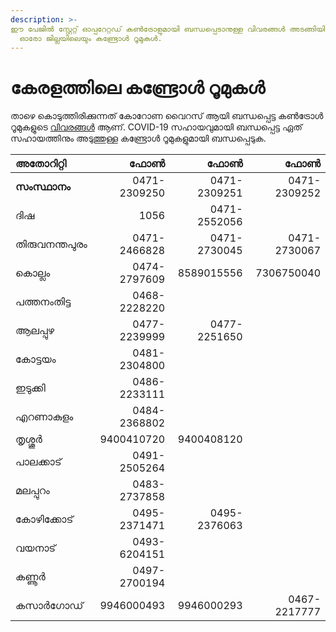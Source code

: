 ```yaml
---
description: >-
ഈ പേജിൽ സ്റ്റേറ്റ് ഓപ്പറേറ്റഡ് കൺട്രോളുമായി ബന്ധപ്പെടാനുള്ള വിവരങ്ങൾ അടങ്ങിയിരിക്കുന്നു
  ഓരോ ജില്ലയിലെയും കണ്ട്രോൾ റൂമുകൾ.
---
```


# കേരളത്തിലെ കണ്ട്രോൾ റൂമുകൾ

താഴെ കൊടുത്തിരിക്കുന്നത് കോറോണ വൈറസ് ആയി ബന്ധപ്പെട്ട കൺട്രോൾ റൂമുകളുടെ [വിവരങ്ങൾ](http://dhs.kerala.gov.in/pdf2020/cont_09032020.pdf) ആണ്. COVID-19 സഹായവുമായി ബന്ധപ്പെട്ട ഏത് സഹായത്തിനും അടുത്തുള്ള കണ്ട്രോൾ റൂമുകളുമായി  ബന്ധപ്പെടുക.

| അതോറിറ്റി | ഫോൺ | ഫോൺ | ഫോൺ |
| :--- | ---: | ---: | ---: |
| **സംസ്ഥാനം** | 0471-2309250 | 0471-2309251 | 0471-2309252 |
| ദിഷ | 1056 | 0471-2552056 |  |
| തിരുവനന്തപുരം| 0471-2466828 | 0471-2730045 | 0471-2730067 |
| കൊല്ലം | 0474-2797609 | 8589015556 | 7306750040 |
| പത്തനംതിട്ട  | 0468-2228220 |  |  |
| ആലപ്പുഴ | 0477-2239999 | 0477-2251650 |  |
| കോട്ടയം | 0481-2304800 |  |  |
| ഇടുക്കി | 0486-2233111 |  |  |
| എറണാകുളം | 0484-2368802 |  |  |
| തൃശ്ശൂർ | 9400410720 | 9400408120 |  |
| പാലക്കാട്| 0491-2505264 |  |  |
| മലപ്പുറം | 0483-2737858 |  |  |
| കോഴിക്കോട് | 0495-2371471 | 0495-2376063 |  |
|വയനാട്| 0493-6204151 |  |  |
| കണ്ണൂർ | 0497-2700194 |  |  |
| കസാർഗോഡ് | 9946000493 | 9946000293 | 0467-2217777 |

